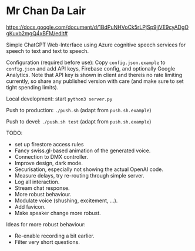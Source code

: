 # Mr Chan Da Lair

https://docs.google.com/document/d/1BdPuNHVoCk5rLPjSp9jjVE9cyADgOgKuxb2mgQ4xBFM/edit#

Simple ChatGPT Web-Interface using Azure cognitive speech services for speech
to text and text to speech.

Configuration (required before use): Copy `config.json.example` to
`config.json` and add API keys, Firebase config, and optionally Google
Analytics. Note that API key is shown in client and thereis no rate limiting
currently, so share any published version with care (and make sure to set tight
spending limits).

Local development: start `python3 server.py`

Push to production: `./push.sh` (adapt from `push.sh.example`)

Push to devel: `./push.sh test` (adapt from `push.sh.example`)

TODO:

- set up firestore access rules
- Fancy swiss.gl-based animation of the generated voice.
- Connection to DMX controller.
- Improve design, dark mode.
- Securisation, especially not showing the actual OpenAI code.
- Measure delays, try re-routing through simple server.
- Log all interaction.
- Stream chat response.
- More robust behaviour.
- Modulate voice (shushing, excitement, ...).
- Add favicon.
- Make speaker change more robust.

Ideas for more robust behaviour:

- Re-enable recording a bit earlier.
- Filter very short questions.